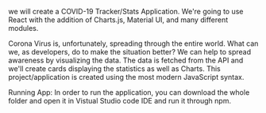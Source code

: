 we will create a COVID-19 Tracker/Stats Application. We're going to use React with the addition of Charts.js, Material UI, and many different modules. 

Corona Virus is, unfortunately, spreading through the entire world. What can we, as developers, do to make the situation better? We can help to spread awareness by visualizing the data. The data is fetched from the API and we'll create cards displaying the statistics as well as Charts. This project/application is created using the most modern JavaScript syntax. 


Running App:
In order to run the application, you can download the whole folder and open it in Vistual Studio code IDE and run it through npm.

